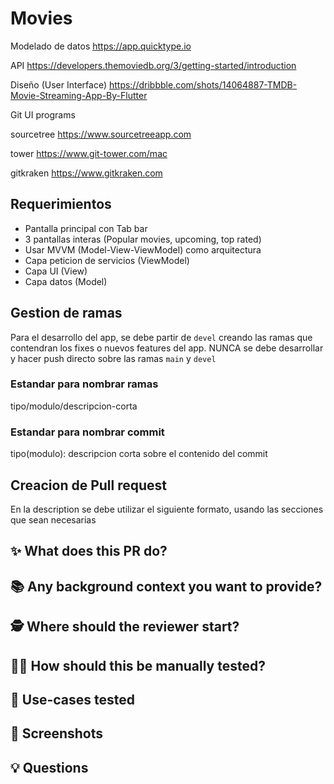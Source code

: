 # Movies
Modelado de datos
https://app.quicktype.io

API
https://developers.themoviedb.org/3/getting-started/introduction

Diseño (User Interface)
https://dribbble.com/shots/14064887-TMDB-Movie-Streaming-App-By-Flutter

Git UI programs

sourcetree https://www.sourcetreeapp.com

tower https://www.git-tower.com/mac

gitkraken https://www.gitkraken.com
 
## Requerimientos
- Pantalla principal con Tab bar
- 3 pantallas interas (Popular movies, upcoming, top rated)
- Usar MVVM (Model-View-ViewModel) como arquitectura
- Capa peticion de servicios (ViewModel)
- Capa UI (View)
- Capa datos (Model)

## Gestion de ramas
Para el desarrollo del app, se debe partir de `devel` creando las ramas que contendran los fixes o nuevos features del app.
NUNCA se debe desarrollar y hacer push directo sobre las ramas `main` y `devel`

### Estandar para nombrar ramas
tipo/modulo/descripcion-corta

### Estandar para nombrar commit
tipo(modulo): descripcion corta sobre el contenido del commit

## Creacion de Pull request
En la description se debe utilizar el siguiente formato, usando las secciones que sean necesarias
## ✨ What does this PR do?
## 📚 Any background context you want to provide?
## 🕵️ Where should the reviewer start?
## 🧑‍🔬 How should this be manually tested?
## 🧪 Use-cases tested
## 📸 Screenshots
## 💡 Questions

